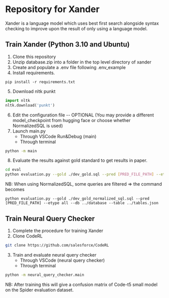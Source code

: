 # Repository for Xander
Xander is a language model which uses best first search alongside syntax checking to improve upon the result of only using a language model.
## Train Xander (Python 3.10 and Ubuntu)
1. Clone this repository
2. Unzip database.zip into a folder in the top level directory of xander
3. Create and populate a .env file following .env_example
4. Install requirements.
```
pip install -r requirements.txt
```
5. Download nltk punkt
```python
import nltk
nltk.download('punkt')
```
6. Edit the configuration file -- OPTIONAL (You may provide a different model_checkpoint from hugging face or choose whether NormalizedSQL is used)
7. Launch main.py
    - Through VSCode Run&Debug (main)
    - Through terminal
```bash
python -m main
```
8. Evaluate the results against gold standard to get results in paper.
```bash
cd eval
python evaluation.py --gold ./dev_gold.sql --pred [PRED_FILE_PATH] --etype all --db ../database --table ../tables.json
```
NB: When using NormalizedSQL, some queries are filtered => the command becomes
```
python evaluation.py --gold ./dev_gold_normalized_sql.sql --pred [PRED_FILE_PATH] --etype all --db ../database --table ../tables.json
```

## Train Neural Query Checker
1. Complete the procedure for training Xander
2. Clone CodeRL
```bash
git clone https://github.com/salesforce/CodeRL
```
3. Train and evaluate neural query checker
    - Through VSCode (neural query checker)
    - Through terminal
```bash
python -m neural_query_checker.main
```

NB: After training this will give a confusion matrix of Code-t5 small model on the Spider evaluation dataset.